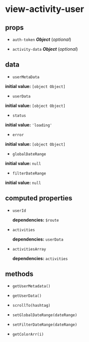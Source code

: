 # view-activity-user 

## props 

- `auth-token` ***Object*** (*optional*) 

- `activity-data` ***Object*** (*optional*) 

## data 

- `userMetaData` 

**initial value:** `[object Object]` 

- `userData` 

**initial value:** `[object Object]` 

- `status` 

**initial value:** `'loading'` 

- `error` 

**initial value:** `[object Object]` 

- `globalDateRange` 

**initial value:** `null` 

- `filterDateRange` 

**initial value:** `null` 

## computed properties 

- `userId` 

   **dependencies:** `$route` 

- `activities` 

   **dependencies:** `userData` 

- `activitiesArray` 

   **dependencies:** `activities` 


## methods 

- `getUserMetadata()` 

- `getUserData()` 

- `scrollTo(hashtag)` 

- `setGlobalDateRange(dateRange)` 

- `setFilterDateRange(dateRange)` 

- `getColorArr(i)` 

